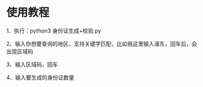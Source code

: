 # 使用教程

1、执行：python3   身份证生成+校验.py

2、输入你想要查询的地区，支持关键字匹配，比如我这里输入浦东，回车后，会出现区域码

3、输入区域码，回车

4、输入要生成的身份证数量